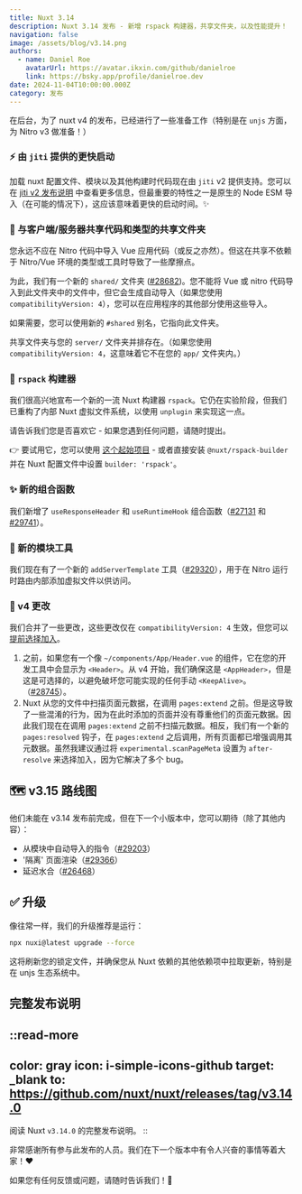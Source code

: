 ```yaml
---
title: Nuxt 3.14
description: Nuxt 3.14 发布 - 新增 rspack 构建器，共享文件夹，以及性能提升！
navigation: false
image: /assets/blog/v3.14.png
authors:
  - name: Daniel Roe
    avatarUrl: https://avatar.ikxin.com/github/danielroe
    link: https://bsky.app/profile/danielroe.dev
date: 2024-11-04T10:00:00.000Z
category: 发布
---
```


在后台，为了 nuxt v4 的发布，已经进行了一些准备工作（特别是在 `unjs` 方面，为 Nitro v3 做准备！）

### ⚡️ 由 `jiti` 提供的更快启动

加载 nuxt 配置文件、模块以及其他构建时代码现在由 `jiti` v2 提供支持。您可以在 [jiti v2 发布说明](https://github.com/unjs/jiti/releases/tag/v2.0.0) 中查看更多信息，但最重要的特性之一是原生的 Node ESM 导入（在可能的情况下），这应该意味着更快的启动时间。✨

### 📂 与客户端/服务器共享代码和类型的共享文件夹

您永远不应在 Nitro 代码中导入 Vue 应用代码（或反之亦然）。但这在共享不依赖于 Nitro/Vue 环境的类型或工具时导致了一些摩擦点。

为此，我们有一个新的 `shared/` 文件夹 ([#28682](https://github.com/nuxt/nuxt/pull/28682))。您不能将 Vue 或 nitro 代码导入到此文件夹中的文件中，但它会生成自动导入（如果您使用 `compatibilityVersion: 4`），您可以在应用程序的其他部分使用这些导入。

如果需要，您可以使用新的 `#shared` 别名，它指向此文件夹。

共享文件夹与您的 `server/` 文件夹并排存在。（如果您使用 `compatibilityVersion: 4`，这意味着它不在您的 `app/` 文件夹内。）

### 🦀 `rspack` 构建器

我们很高兴地宣布一个新的一流 Nuxt 构建器 `rspack`。它仍在实验阶段，但我们已重构了内部 Nuxt 虚拟文件系统，以使用 `unplugin` 来实现这一点。

请告诉我们您是否喜欢它 - 如果您遇到任何问题，请随时提出。

👉 要试用它，您可以使用 [这个起始项目](https://github.com/danielroe/nuxt-rspack-starter) - 或者直接安装 `@nuxt/rspack-builder` 并在 Nuxt 配置文件中设置 `builder: 'rspack'`。

### ✨ 新的组合函数

我们新增了 `useResponseHeader` 和 `useRuntimeHook` 组合函数（[#27131](https://github.com/nuxt/nuxt/pull/27131) 和 [#29741](https://github.com/nuxt/nuxt/pull/29741)）。

### 🔧 新的模块工具

我们现在有了一个新的 `addServerTemplate` 工具（[#29320](https://github.com/nuxt/nuxt/pull/29320)），用于在 Nitro 运行时路由内部添加虚拟文件以供访问。

### 🚧 v4 更改

我们合并了一些更改，这些更改仅在 `compatibilityVersion: 4` 生效，但您可以[提前选择加入](/docs/getting-started/upgrade#testing-nuxt-4)。

1. 之前，如果您有一个像 `~/components/App/Header.vue` 的组件，它在您的开发工具中会显示为 `<Header>`。从 v4 开始，我们确保这是 `<AppHeader>`，但是这是可选择的，以避免破坏您可能实现的任何手动 `<KeepAlive>`。（[#28745](https://github.com/nuxt/nuxt/pull/28745)）。
2. Nuxt 从您的文件中扫描页面元数据，在调用 `pages:extend` 之前。但是这导致了一些混淆的行为，因为在此时添加的页面并没有尊重他们的页面元数据。因此我们现在在调用 `pages:extend` 之前不扫描元数据。相反，我们有一个新的 `pages:resolved` 钩子，在 `pages:extend` 之后调用，所有页面都已增强调用其元数据。虽然我建议通过将 `experimental.scanPageMeta` 设置为 `after-resolve` 来选择加入，因为它解决了多个 bug。

## 🗺️ v3.15 路线图

他们未能在 v3.14 发布前完成，但在下一个小版本中，您可以期待（除了其他内容）：

- 从模块中自动导入的指令（[#29203](https://github.com/nuxt/nuxt/pull/29203)）
- '隔离' 页面渲染（[#29366](https://github.com/nuxt/nuxt/pull/29366)）
- 延迟水合（[#26468](https://github.com/nuxt/nuxt/pull/26468)）

## ✅ 升级

像往常一样，我们的升级推荐是运行：

```sh
npx nuxi@latest upgrade --force
```

这将刷新您的锁定文件，并确保您从 Nuxt 依赖的其他依赖项中拉取更新，特别是在 unjs 生态系统中。

## 完整发布说明

::read-more
---
color: gray
icon: i-simple-icons-github
target: _blank
to: https://github.com/nuxt/nuxt/releases/tag/v3.14.0
---
阅读 Nuxt `v3.14.0` 的完整发布说明。
::

非常感谢所有参与此发布的人员。我们在下一个版本中有令人兴奋的事情等着大家！❤️

如果您有任何反馈或问题，请随时告诉我们！🙏
